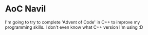# AoC Navil
 I'm going to try to complete 'Advent of Code' in C++ to improve my programming skills. I don't even know what C++ version I'm using :D 
